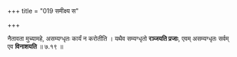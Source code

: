 +++
title = "019 समीक्ष्य स"

+++

नैतावता मुच्यामहे, असम्यग्धृतः कार्यं न करोतीति । यथैव सम्यग्धृतो **रञ्जयति प्रजाः**, एवम् असम्यग्धृतः सर्वम् एव **विनाशयति** ॥ ७.१९ ॥